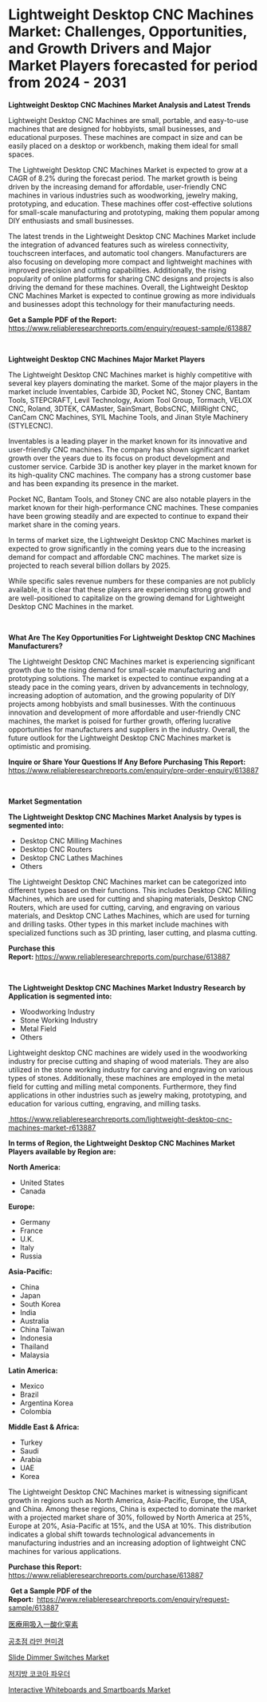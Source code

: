 <p><h1>Lightweight Desktop CNC Machines Market: Challenges, Opportunities, and Growth Drivers and Major Market Players forecasted for period from 2024 - 2031</h1></p><p><strong>Lightweight Desktop CNC Machines Market Analysis and Latest Trends</strong></p>
<p><p>Lightweight Desktop CNC Machines are small, portable, and easy-to-use machines that are designed for hobbyists, small businesses, and educational purposes. These machines are compact in size and can be easily placed on a desktop or workbench, making them ideal for small spaces.</p><p>The Lightweight Desktop CNC Machines Market is expected to grow at a CAGR of 8.2% during the forecast period. The market growth is being driven by the increasing demand for affordable, user-friendly CNC machines in various industries such as woodworking, jewelry making, prototyping, and education. These machines offer cost-effective solutions for small-scale manufacturing and prototyping, making them popular among DIY enthusiasts and small businesses.</p><p>The latest trends in the Lightweight Desktop CNC Machines Market include the integration of advanced features such as wireless connectivity, touchscreen interfaces, and automatic tool changers. Manufacturers are also focusing on developing more compact and lightweight machines with improved precision and cutting capabilities. Additionally, the rising popularity of online platforms for sharing CNC designs and projects is also driving the demand for these machines. Overall, the Lightweight Desktop CNC Machines Market is expected to continue growing as more individuals and businesses adopt this technology for their manufacturing needs.</p></p>
<p><strong>Get a Sample PDF of the Report:&nbsp;</strong> <a href="https://www.reliableresearchreports.com/enquiry/request-sample/613887">https://www.reliableresearchreports.com/enquiry/request-sample/613887</a></p>
<p>&nbsp;</p>
<p><strong>Lightweight Desktop CNC Machines Major Market Players</strong></p>
<p><p>The Lightweight Desktop CNC Machines market is highly competitive with several key players dominating the market. Some of the major players in the market include Inventables, Carbide 3D, Pocket NC, Stoney CNC, Bantam Tools, STEPCRAFT, Levil Technology, Axiom Tool Group, Tormach, VELOX CNC, Roland, 3DTEK, CAMaster, SainSmart, BobsCNC, MillRight CNC, CanCam CNC Machines, SYIL Machine Tools, and Jinan Style Machinery (STYLECNC).</p><p>Inventables is a leading player in the market known for its innovative and user-friendly CNC machines. The company has shown significant market growth over the years due to its focus on product development and customer service. Carbide 3D is another key player in the market known for its high-quality CNC machines. The company has a strong customer base and has been expanding its presence in the market.</p><p>Pocket NC, Bantam Tools, and Stoney CNC are also notable players in the market known for their high-performance CNC machines. These companies have been growing steadily and are expected to continue to expand their market share in the coming years.</p><p>In terms of market size, the Lightweight Desktop CNC Machines market is expected to grow significantly in the coming years due to the increasing demand for compact and affordable CNC machines. The market size is projected to reach several billion dollars by 2025.</p><p>While specific sales revenue numbers for these companies are not publicly available, it is clear that these players are experiencing strong growth and are well-positioned to capitalize on the growing demand for Lightweight Desktop CNC Machines in the market.</p></p>
<p>&nbsp;</p>
<p><strong>What Are The Key Opportunities For Lightweight Desktop CNC Machines Manufacturers?</strong></p>
<p><p>The Lightweight Desktop CNC Machines market is experiencing significant growth due to the rising demand for small-scale manufacturing and prototyping solutions. The market is expected to continue expanding at a steady pace in the coming years, driven by advancements in technology, increasing adoption of automation, and the growing popularity of DIY projects among hobbyists and small businesses. With the continuous innovation and development of more affordable and user-friendly CNC machines, the market is poised for further growth, offering lucrative opportunities for manufacturers and suppliers in the industry. Overall, the future outlook for the Lightweight Desktop CNC Machines market is optimistic and promising.</p></p>
<p><strong>Inquire or Share Your Questions If Any Before Purchasing This Report:</strong> <a href="https://www.reliableresearchreports.com/enquiry/pre-order-enquiry/613887">https://www.reliableresearchreports.com/enquiry/pre-order-enquiry/613887</a></p>
<p>&nbsp;</p>
<p><strong>Market Segmentation</strong></p>
<p><strong>The Lightweight Desktop CNC Machines Market Analysis by types is segmented into:</strong></p>
<p><ul><li>Desktop CNC Milling Machines</li><li>Desktop CNC Routers</li><li>Desktop CNC Lathes Machines</li><li>Others</li></ul></p>
<p><p>The Lightweight Desktop CNC Machines market can be categorized into different types based on their functions. This includes Desktop CNC Milling Machines, which are used for cutting and shaping materials, Desktop CNC Routers, which are used for cutting, carving, and engraving on various materials, and Desktop CNC Lathes Machines, which are used for turning and drilling tasks. Other types in this market include machines with specialized functions such as 3D printing, laser cutting, and plasma cutting.</p></p>
<p><strong>Purchase this Report:&nbsp;</strong><a href="https://www.reliableresearchreports.com/purchase/613887">https://www.reliableresearchreports.com/purchase/613887</a></p>
<p>&nbsp;</p>
<p><strong>The Lightweight Desktop CNC Machines Market Industry Research by Application is segmented into:</strong></p>
<p><ul><li>Woodworking Industry</li><li>Stone Working Industry</li><li>Metal Field</li><li>Others</li></ul></p>
<p><p>Lightweight desktop CNC machines are widely used in the woodworking industry for precise cutting and shaping of wood materials. They are also utilized in the stone working industry for carving and engraving on various types of stones. Additionally, these machines are employed in the metal field for cutting and milling metal components. Furthermore, they find applications in other industries such as jewelry making, prototyping, and education for various cutting, engraving, and milling tasks.</p></p>
<p><a href="https://www.reliableresearchreports.com/lightweight-desktop-cnc-machines-market-r613887">&nbsp;https://www.reliableresearchreports.com/lightweight-desktop-cnc-machines-market-r613887</a></p>
<p><strong>In terms of Region, the Lightweight Desktop CNC Machines Market Players available by Region are:</strong></p>
<p>
    <p> <strong> North America: </strong>
        <ul>
            <li>United States</li>
            <li>Canada</li>
        </ul>
        </p> 
    <p> <strong> Europe: </strong>
        <ul>
            <li>Germany</li>
            <li>France</li>
            <li>U.K.</li>
            <li>Italy</li>
            <li>Russia</li>
        </ul>
        </p> 
    <p> <strong> Asia-Pacific: </strong>
        <ul>
            <li>China</li>
            <li>Japan</li>
            <li>South Korea</li>
            <li>India</li>
            <li>Australia</li>
            <li>China Taiwan</li>
            <li>Indonesia</li>
            <li>Thailand</li>
            <li>Malaysia</li>
        </ul>
        </p> 
    <p> <strong> Latin America: </strong>
        <ul>
            <li>Mexico</li>
            <li>Brazil</li>
            <li>Argentina Korea</li>
            <li>Colombia</li>
        </ul>
        </p> 
    <p> <strong> Middle East & Africa: </strong>
        <ul>
            <li>Turkey</li>
            <li>Saudi</li>
            <li>Arabia</li>
            <li>UAE</li>
            <li>Korea</li>
        </ul>
    </p>
    </p>
<p><p>The Lightweight Desktop CNC Machines market is witnessing significant growth in regions such as North America, Asia-Pacific, Europe, the USA, and China. Among these regions, China is expected to dominate the market with a projected market share of 30%, followed by North America at 25%, Europe at 20%, Asia-Pacific at 15%, and the USA at 10%. This distribution indicates a global shift towards technological advancements in manufacturing industries and an increasing adoption of lightweight CNC machines for various applications.</p></p>
<p><strong>Purchase this Report: </strong><a href="https://www.reliableresearchreports.com/purchase/613887">https://www.reliableresearchreports.com/purchase/613887</a></p>
<p>&nbsp;<strong>Get a Sample PDF of the Report:&nbsp;&nbsp;</strong><a href="https://www.reliableresearchreports.com/enquiry/request-sample/613887">https://www.reliableresearchreports.com/enquiry/request-sample/613887</a></p>
<p><strong></strong></p>
<p><p><a href="https://github.com/deonnorth8/Market-Research-Report-List-1/blob/main/743945499549.md">医療用吸入一酸化窒素</a></p><p><a href="https://medium.com/@soloncarter42/%EC%BD%98%ED%8F%AC%EC%BB%AC-%EB%9D%BC%EB%A7%8C-%ED%98%84%EB%AF%B8%EA%B2%BD-%EC%8B%9C%EC%9E%A5-%EA%B7%9C%EB%AA%A8-%EB%B0%8F-%EC%8B%9C%EC%9E%A5-%EB%8F%99%ED%96%A5-2024%EB%85%84%EB%B6%80%ED%84%B0-2031%EB%85%84%EA%B9%8C%EC%A7%80%EC%9D%98-%EC%99%84%EC%A0%84%ED%95%9C-%EC%82%B0%EC%97%85-%EA%B0%9C%EC%9A%94-feae7686cb46">공초점 라만 현미경</a></p><p><a href="https://issuu.com/reportprime-2/docs/slide-dimmer-switches-market-size-2030.pptx">Slide Dimmer Switches Market</a></p><p><a href="https://github.com/Madalyell456456/Market-Research-Report-List-2/blob/main/487529890901.md">저지방 코코아 파우더</a></p><p><a href="https://github.com/lbird53714/Market-Research-Report-List-4/blob/main/interactive-whiteboards-and-smartboards-market.md">Interactive Whiteboards and Smartboards Market</a></p></p>